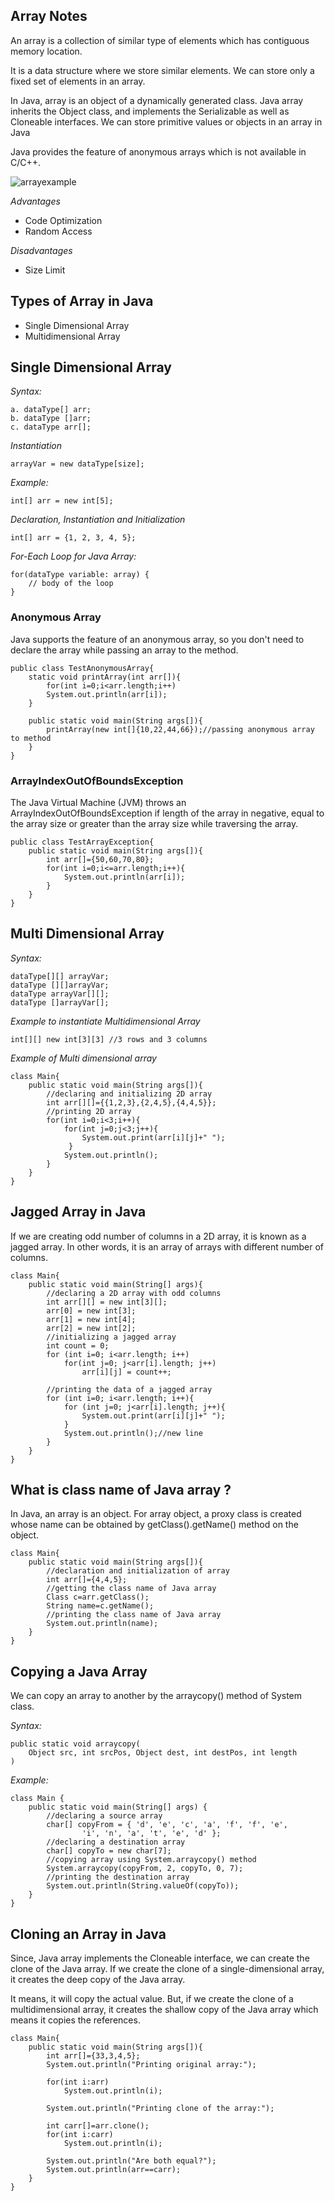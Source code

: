 ## Array Notes

An array is a collection of similar type of elements which has contiguous memory location.

It is a data structure where we store similar elements. We can store only a fixed set of elements in an array.

In Java, array is an object of a dynamically generated class. Java array inherits the Object class, and implements the Serializable as well as Cloneable interfaces. We can store primitive values or objects in an array in Java

Java provides the feature of anonymous arrays which is not available in C/C++.

![arrayexample](/Practice/Complete-Interview-Preparation/Arrays/img/array1.png)

*Advantages*
- Code Optimization
- Random Access

*Disadvantages*
- Size Limit

## Types of Array in Java
- Single Dimensional Array
- Multidimensional Array

## Single Dimensional Array

*Syntax:* <br/>
```
a. dataType[] arr;
b. dataType []arr;
c. dataType arr[];
```

*Instantiation* <br/>
```
arrayVar = new dataType[size];
```

*Example:* <br/>
```
int[] arr = new int[5];
```

*Declaration, Instantiation and Initialization* <br/>
```
int[] arr = {1, 2, 3, 4, 5};
```

*For-Each Loop for Java Array:* <br/>
```
for(dataType variable: array) {
    // body of the loop
}
```

### Anonymous Array
Java supports the feature of an anonymous array, so you don't need to declare the array while passing an array to the method.

```
public class TestAnonymousArray{  
    static void printArray(int arr[]){  
        for(int i=0;i<arr.length;i++)  
        System.out.println(arr[i]);  
    }  
  
    public static void main(String args[]){  
        printArray(new int[]{10,22,44,66});//passing anonymous array to method  
    }   
}  
```

### ArrayIndexOutOfBoundsException
The Java Virtual Machine (JVM) throws an ArrayIndexOutOfBoundsException if length of the array in negative, equal to the array size or greater than the array size while traversing the array.

```
public class TestArrayException{  
    public static void main(String args[]){  
        int arr[]={50,60,70,80};  
        for(int i=0;i<=arr.length;i++){  
            System.out.println(arr[i]);  
        }  
    }  
}  
```

## Multi Dimensional Array

*Syntax:* <br/>
```
dataType[][] arrayVar;
dataType [][]arrayVar;
dataType arrayVar[][];
dataType []arrayVar[];
```

*Example to instantiate Multidimensional Array* <br/>
```
int[][] new int[3][3] //3 rows and 3 columns
```

*Example of Multi dimensional array* <br/>
```
class Main{  
    public static void main(String args[]){  
        //declaring and initializing 2D array  
        int arr[][]={{1,2,3},{2,4,5},{4,4,5}};  
        //printing 2D array  
        for(int i=0;i<3;i++){  
            for(int j=0;j<3;j++){  
                System.out.print(arr[i][j]+" ");  
             }  
            System.out.println();  
        }  
    }
}  
```

## Jagged Array in Java
If we are creating odd number of columns in a 2D array, it is known as a jagged array. In other words, it is an array of arrays with different number of columns.

```
class Main{  
    public static void main(String[] args){  
        //declaring a 2D array with odd columns  
        int arr[][] = new int[3][];  
        arr[0] = new int[3];  
        arr[1] = new int[4];  
        arr[2] = new int[2];  
        //initializing a jagged array  
        int count = 0;  
        for (int i=0; i<arr.length; i++)  
            for(int j=0; j<arr[i].length; j++)  
                arr[i][j] = count++;  
   
        //printing the data of a jagged array   
        for (int i=0; i<arr.length; i++){  
            for (int j=0; j<arr[i].length; j++){  
                System.out.print(arr[i][j]+" ");  
            }  
            System.out.println();//new line  
        }  
    }  
}  
```

## What is class name of Java array ?
In Java, an array is an object. For array object, a proxy class is created whose name can be obtained by getClass().getName() method on the object.

```
class Main{  
    public static void main(String args[]){  
        //declaration and initialization of array  
        int arr[]={4,4,5};  
        //getting the class name of Java array  
        Class c=arr.getClass();  
        String name=c.getName();  
        //printing the class name of Java array   
        System.out.println(name);  
    }
}  
```

## Copying a Java Array
We can copy an array to another by the arraycopy() method of System class.

*Syntax:* <br/>
```
public static void arraycopy(
    Object src, int srcPos, Object dest, int destPos, int length
)
```

*Example:* <br/>
```
class Main {  
    public static void main(String[] args) {  
        //declaring a source array  
        char[] copyFrom = { 'd', 'e', 'c', 'a', 'f', 'f', 'e',  
                'i', 'n', 'a', 't', 'e', 'd' };  
        //declaring a destination array  
        char[] copyTo = new char[7];  
        //copying array using System.arraycopy() method  
        System.arraycopy(copyFrom, 2, copyTo, 0, 7);  
        //printing the destination array  
        System.out.println(String.valueOf(copyTo));  
    }  
}  
```

## Cloning an Array in Java
Since, Java array implements the Cloneable interface, we can create the clone of the Java array. If we create the clone of a single-dimensional array, it creates the deep copy of the Java array. <br/>

It means, it will copy the actual value. But, if we create the clone of a multidimensional array, it creates the shallow copy of the Java array which means it copies the references.

```
class Main{  
    public static void main(String args[]){  
        int arr[]={33,3,4,5};  
        System.out.println("Printing original array:");  

        for(int i:arr)  
            System.out.println(i);  
  
        System.out.println("Printing clone of the array:");  

        int carr[]=arr.clone();  
        for(int i:carr)  
            System.out.println(i);  
  
        System.out.println("Are both equal?");  
        System.out.println(arr==carr);  
    }
}  
```

